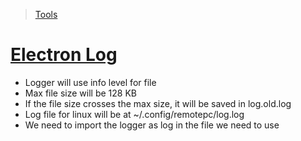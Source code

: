 > [Tools](./Tools-decisions.md)

# [Electron Log](https://github.com/megahertz/electron-log)
* Logger will use info level for file
* Max file size will be 128 KB
* If the file size crosses the max size, it will be saved in log.old.log
* Log file for linux will be at ~/.config/remotepc/log.log
* We need to import the logger as log in the file we need to use
